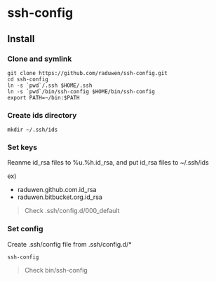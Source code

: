 ssh-config
==========

Install
-------

### Clone and symlink

```
git clone https://github.com/raduwen/ssh-config.git
cd ssh-config
ln -s `pwd`/.ssh $HOME/.ssh
ln -s `pwd`/bin/ssh-config $HOME/bin/ssh-config
export PATH=~/bin:$PATH
```

### Create ids directory

```
mkdir ~/.ssh/ids
```

### Set keys

Reanme id_rsa files to %u.%h.id_rsa, and put id_rsa files to ~/.ssh/ids

ex)

* raduwen.github.com.id_rsa
* raduwen.bitbucket.org.id_rsa

> Check .ssh/config.d/000_default

### Set config

Create .ssh/config file from .ssh/config.d/*

```
ssh-config
```

> Check bin/ssh-config

